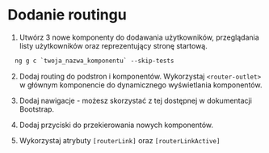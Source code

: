 # Dodanie routingu

1. Utwórz 3 nowe komponenty do dodawania użytkowników, przeglądania listy użytkowników oraz reprezentujący stronę startową.
```ps
  ng g c `twoja_nazwa_komponentu` --skip-tests
```

2. Dodaj routing do podstron i komponentów. Wykorzystaj `<router-outlet>` w głównym komponencie do dynamicznego wyświetlania komponentów.

3. Dodaj nawigacje - możesz skorzystać z tej dostępnej w dokumentacji Bootstrap.

4. Dodaj przyciski do przekierowania nowych komponentów.

5. Wykorzystaj atrybuty `[routerLink]` oraz `[routerLinkActive]`
